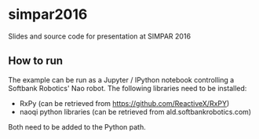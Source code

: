 # simpar2016
Slides and source code for presentation at SIMPAR 2016

## How to run
The example can be run as a Jupyter / IPython notebook controlling a Softbank 
Robotics' Nao robot. The following libraries need to be installed:
* RxPy (can be retrieved from https://github.com/ReactiveX/RxPY)
* naoqi python libraries (can be retrieved from ald.softbankrobotics.com)

Both need to be added to the Python path.
